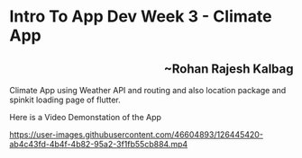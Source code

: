<h1>Intro To App Dev Week 3 - Climate App</h1>
<h2 align="right">~Rohan Rajesh Kalbag</h2>

Climate App using Weather API and routing and also location package and spinkit loading page of flutter.

Here is a Video Demonstation of the App

https://user-images.githubusercontent.com/46604893/126445420-ab4c43fd-4b4f-4b82-95a2-3f1fb55cb884.mp4


